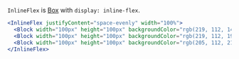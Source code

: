 `InlineFlex` is [Box](../Box/Box.md) with `display: inline-flex`.

```jsx
<InlineFlex justifyContent="space-evenly" width="100%">
  <Block width="100px" height="100px" backgroundColor="rgb(219, 112, 147)" />
  <Block width="100px" height="100px" backgroundColor="rgb(219, 112, 198)" />
  <Block width="100px" height="100px" backgroundColor="rgb(205, 112, 219)" />
</InlineFlex>
```
